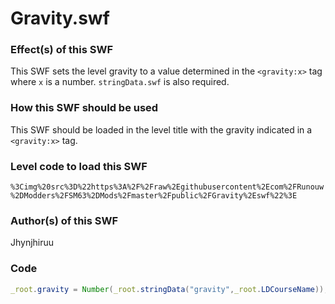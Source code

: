 # Gravity.swf

### Effect(s) of this SWF
This SWF sets the level gravity to a value determined in the `<gravity:x>` tag where `x` is a number. `stringData.swf` is also required.

### How this SWF should be used
This SWF should be loaded in the level title with the gravity indicated in a `<gravity:x>` tag.

### Level code to load this SWF
`%3Cimg%20src%3D%22https%3A%2F%2Fraw%2Egithubusercontent%2Ecom%2FRunouw%2DModders%2FSM63%2DMods%2Fmaster%2Fpublic%2FGravity%2Eswf%22%3E`

### Author(s) of this SWF
Jhynjhiruu

### Code
```actionscript
_root.gravity = Number(_root.stringData("gravity",_root.LDCourseName));
```
